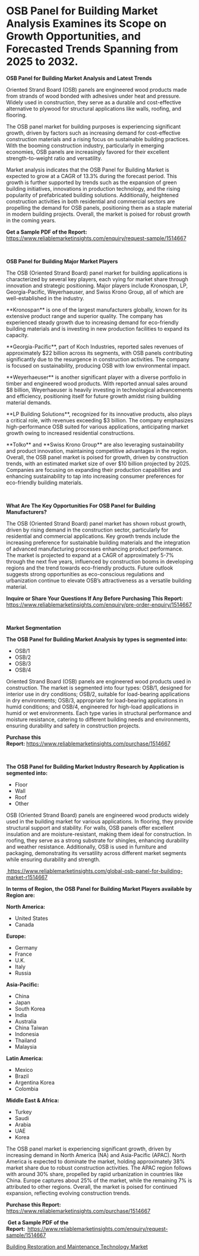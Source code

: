 <p><h1>OSB Panel for Building Market Analysis Examines its Scope on Growth Opportunities, and Forecasted Trends Spanning from 2025 to 2032.</h1></p><p><strong>OSB Panel for Building Market Analysis and Latest Trends</strong></p>
<p><p>Oriented Strand Board (OSB) panels are engineered wood products made from strands of wood bonded with adhesives under heat and pressure. Widely used in construction, they serve as a durable and cost-effective alternative to plywood for structural applications like walls, roofing, and flooring.</p><p>The OSB panel market for building purposes is experiencing significant growth, driven by factors such as increasing demand for cost-effective construction materials and a rising focus on sustainable building practices. With the booming construction industry, particularly in emerging economies, OSB panels are increasingly favored for their excellent strength-to-weight ratio and versatility.</p><p>Market analysis indicates that the OSB Panel for Building Market is expected to grow at a CAGR of 13.3% during the forecast period. This growth is further supported by trends such as the expansion of green building initiatives, innovations in production technology, and the rising popularity of prefabricated building solutions. Additionally, heightened construction activities in both residential and commercial sectors are propelling the demand for OSB panels, positioning them as a staple material in modern building projects. Overall, the market is poised for robust growth in the coming years.</p></p>
<p><strong>Get a Sample PDF of the Report:&nbsp;</strong> <a href="https://www.reliablemarketinsights.com/enquiry/request-sample/1514667?utm_campaign=3209&utm_medium=2&utm_source=Github&utm_content=ia&utm_term=29032025&utm_id=osb-panel-for-building">https://www.reliablemarketinsights.com/enquiry/request-sample/1514667</a></p>
<p>&nbsp;</p>
<p><strong>OSB Panel for Building Major Market Players</strong></p>
<p><p>The OSB (Oriented Strand Board) panel market for building applications is characterized by several key players, each vying for market share through innovation and strategic positioning. Major players include Kronospan, LP, Georgia-Pacific, Weyerhaeuser, and Swiss Krono Group, all of which are well-established in the industry.</p><p>**Kronospan** is one of the largest manufacturers globally, known for its extensive product range and superior quality. The company has experienced steady growth due to increasing demand for eco-friendly building materials and is investing in new production facilities to expand its capacity.</p><p>**Georgia-Pacific**, part of Koch Industries, reported sales revenues of approximately $22 billion across its segments, with OSB panels contributing significantly due to the resurgence in construction activities. The company is focused on sustainability, producing OSB with low environmental impact.</p><p>**Weyerhaeuser** is another significant player with a diverse portfolio in timber and engineered wood products. With reported annual sales around $8 billion, Weyerhaeuser is heavily investing in technological advancements and efficiency, positioning itself for future growth amidst rising building material demands.</p><p>**LP Building Solutions**, recognized for its innovative products, also plays a critical role, with revenues exceeding $3 billion. The company emphasizes high-performance OSB suited for various applications, anticipating market growth owing to increased residential constructions.</p><p>**Tolko** and **Swiss Krono Group** are also leveraging sustainability and product innovation, maintaining competitive advantages in the region. Overall, the OSB panel market is poised for growth, driven by construction trends, with an estimated market size of over $10 billion projected by 2025. Companies are focusing on expanding their production capabilities and enhancing sustainability to tap into increasing consumer preferences for eco-friendly building materials.</p></p>
<p>&nbsp;</p>
<p><strong>What Are The Key Opportunities For OSB Panel for Building Manufacturers?</strong></p>
<p><p>The OSB (Oriented Strand Board) panel market has shown robust growth, driven by rising demand in the construction sector, particularly for residential and commercial applications. Key growth trends include the increasing preference for sustainable building materials and the integration of advanced manufacturing processes enhancing product performance. The market is projected to expand at a CAGR of approximately 5-7% through the next five years, influenced by construction booms in developing regions and the trend towards eco-friendly products. Future outlook suggests strong opportunities as eco-conscious regulations and urbanization continue to elevate OSB’s attractiveness as a versatile building material.</p></p>
<p><strong>Inquire or Share Your Questions If Any Before Purchasing This Report:</strong> <a href="https://www.reliablemarketinsights.com/enquiry/pre-order-enquiry/1514667?utm_campaign=3209&utm_medium=2&utm_source=Github&utm_content=ia&utm_term=29032025&utm_id=osb-panel-for-building">https://www.reliablemarketinsights.com/enquiry/pre-order-enquiry/1514667</a></p>
<p>&nbsp;</p>
<p><strong>Market Segmentation</strong></p>
<p><strong>The OSB Panel for Building Market Analysis by types is segmented into:</strong></p>
<p><ul><li>OSB/1</li><li>OSB/2</li><li>OSB/3</li><li>OSB/4</li></ul></p>
<p><p>Oriented Strand Board (OSB) panels are engineered wood products used in construction. The market is segmented into four types: OSB/1, designed for interior use in dry conditions; OSB/2, suitable for load-bearing applications in dry environments; OSB/3, appropriate for load-bearing applications in humid conditions; and OSB/4, engineered for high-load applications in humid or wet environments. Each type varies in structural performance and moisture resistance, catering to different building needs and environments, ensuring durability and safety in construction projects.</p></p>
<p><strong>Purchase this Report:&nbsp;</strong><a href="https://www.reliablemarketinsights.com/purchase/1514667?utm_campaign=3209&utm_medium=2&utm_source=Github&utm_content=ia&utm_term=29032025&utm_id=osb-panel-for-building">https://www.reliablemarketinsights.com/purchase/1514667</a></p>
<p>&nbsp;</p>
<p><strong>The OSB Panel for Building Market Industry Research by Application is segmented into:</strong></p>
<p><ul><li>Floor</li><li>Wall</li><li>Roof</li><li>Other</li></ul></p>
<p><p>OSB (Oriented Strand Board) panels are engineered wood products widely used in the building market for various applications. In flooring, they provide structural support and stability. For walls, OSB panels offer excellent insulation and are moisture-resistant, making them ideal for construction. In roofing, they serve as a strong substrate for shingles, enhancing durability and weather resistance. Additionally, OSB is used in furniture and packaging, demonstrating its versatility across different market segments while ensuring durability and strength.</p></p>
<p><a href="https://www.reliablemarketinsights.com/global-osb-panel-for-building-market-r1514667?utm_campaign=3209&utm_medium=2&utm_source=Github&utm_content=ia&utm_term=29032025&utm_id=osb-panel-for-building">&nbsp;https://www.reliablemarketinsights.com/global-osb-panel-for-building-market-r1514667</a></p>
<p><strong>In terms of Region, the OSB Panel for Building Market Players available by Region are:</strong></p>
<p>
    <p> <strong> North America: </strong>
        <ul>
            <li>United States</li>
            <li>Canada</li>
        </ul>
        </p> 
    <p> <strong> Europe: </strong>
        <ul>
            <li>Germany</li>
            <li>France</li>
            <li>U.K.</li>
            <li>Italy</li>
            <li>Russia</li>
        </ul>
        </p> 
    <p> <strong> Asia-Pacific: </strong>
        <ul>
            <li>China</li>
            <li>Japan</li>
            <li>South Korea</li>
            <li>India</li>
            <li>Australia</li>
            <li>China Taiwan</li>
            <li>Indonesia</li>
            <li>Thailand</li>
            <li>Malaysia</li>
        </ul>
        </p> 
    <p> <strong> Latin America: </strong>
        <ul>
            <li>Mexico</li>
            <li>Brazil</li>
            <li>Argentina Korea</li>
            <li>Colombia</li>
        </ul>
        </p> 
    <p> <strong> Middle East & Africa: </strong>
        <ul>
            <li>Turkey</li>
            <li>Saudi</li>
            <li>Arabia</li>
            <li>UAE</li>
            <li>Korea</li>
        </ul>
    </p>
    </p>
<p><p>The OSB panel market is experiencing significant growth, driven by increasing demand in North America (NA) and Asia-Pacific (APAC). North America is expected to dominate the market, holding approximately 38% market share due to robust construction activities. The APAC region follows with around 30% share, propelled by rapid urbanization in countries like China. Europe captures about 25% of the market, while the remaining 7% is attributed to other regions. Overall, the market is poised for continued expansion, reflecting evolving construction trends.</p></p>
<p><strong>Purchase this Report: </strong><a href="https://www.reliablemarketinsights.com/purchase/1514667?utm_campaign=3209&utm_medium=2&utm_source=Github&utm_content=ia&utm_term=29032025&utm_id=osb-panel-for-building">https://www.reliablemarketinsights.com/purchase/1514667</a></p>
<p>&nbsp;<strong>Get a Sample PDF of the Report:&nbsp;&nbsp;</strong><a href="https://www.reliablemarketinsights.com/enquiry/request-sample/1514667?utm_campaign=3209&utm_medium=2&utm_source=Github&utm_content=ia&utm_term=29032025&utm_id=osb-panel-for-building">https://www.reliablemarketinsights.com/enquiry/request-sample/1514667</a></p>
<p><strong></strong></p>
<p><p><a href="https://github.com/zoccohaniech/Market-Research-Report-List-1/blob/main/building-restoration-and-maintenance-technology-market.md?utm_campaign=3209&utm_medium=2&utm_source=Github&utm_content=ia&utm_term=29032025&utm_id=osb-panel-for-building">Building Restoration and Maintenance Technology Market</a></p></p>
